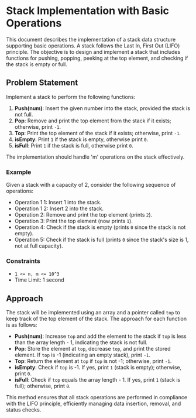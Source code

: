 # Stack Implementation with Basic Operations

This document describes the implementation of a stack data structure supporting basic operations. A stack follows the Last In, First Out (LIFO) principle. The objective is to design and implement a stack that includes functions for pushing, popping, peeking at the top element, and checking if the stack is empty or full.

## Problem Statement

Implement a stack to perform the following functions:

1. **Push(num)**: Insert the given number into the stack, provided the stack is not full.
2. **Pop**: Remove and print the top element from the stack if it exists; otherwise, print `-1`.
3. **Top**: Print the top element of the stack if it exists; otherwise, print `-1`.
4. **isEmpty**: Print `1` if the stack is empty, otherwise print `0`.
5. **isFull**: Print `1` if the stack is full, otherwise print `0`.

The implementation should handle 'm' operations on the stack effectively.

### Example

Given a stack with a capacity of 2, consider the following sequence of operations:

- Operation 1 1: Insert 1 into the stack.
- Operation 1 2: Insert 2 into the stack.
- Operation 2: Remove and print the top element (prints `2`).
- Operation 3: Print the top element (now prints `1`).
- Operation 4: Check if the stack is empty (prints `0` since the stack is not empty).
- Operation 5: Check if the stack is full (prints `0` since the stack's size is 1, not at full capacity).

### Constraints

- `1 <= n, m <= 10^3`
- Time Limit: 1 second

## Approach

The stack will be implemented using an array and a pointer called `top` to keep track of the top element of the stack. The approach for each function is as follows:

- **Push(num)**: Increase `top` and add the element to the stack if `top` is less than the array length - 1, indicating the stack is not full.
- **Pop**: Store the element at `top`, decrease `top`, and print the stored element. If `top` is -1 (indicating an empty stack), print `-1`.
- **Top**: Return the element at `top` if `top` is not -1; otherwise, print `-1`.
- **isEmpty**: Check if `top` is -1. If yes, print `1` (stack is empty); otherwise, print `0`.
- **isFull**: Check if `top` equals the array length - 1. If yes, print `1` (stack is full); otherwise, print `0`.

This method ensures that all stack operations are performed in compliance with the LIFO principle, efficiently managing data insertion, removal, and status checks.
